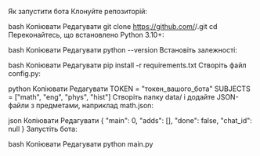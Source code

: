 Як запустити бота
Клонуйте репозиторій:

bash
Копіювати
Редагувати
git clone https://github.com/<your-username>/<your-bot-repo>.git
cd <folder-name>
Переконайтесь, що встановлено Python 3.10+:

bash
Копіювати
Редагувати
python --version
Встановіть залежності:

bash
Копіювати
Редагувати
pip install -r requirements.txt
Створіть файл config.py:

python
Копіювати
Редагувати
TOKEN = "токен_вашого_бота"
SUBJECTS = ["math", "eng", "phys", "hist"]
Створіть папку data/ і додайте JSON-файли з предметами, наприклад math.json:

json
Копіювати
Редагувати
{
  "main": 0,
  "adds": [],
  "done": false,
  "chat_id": null
}
Запустіть бота:

bash
Копіювати
Редагувати
python main.py